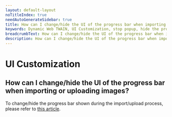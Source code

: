 ```yaml
---
layout: default-layout
noTitleIndex: true
needAutoGenerateSidebar: true
title: How can I change/hide the UI of the progress bar when importing or uploading images?
keywords: Dynamic Web TWAIN, UI Customization, stop popup, hide the progress bar
breadcrumbText: How can I change/hide the UI of the progress bar when importing or uploading images?
description: How can I change/hide the UI of the progress bar when importing or uploading images?
---
```


# UI Customization

## How can I change/hide the UI of the progress bar when importing or uploading images?

To change/hide the progress bar shown during the import/upload process, please refer to <a href="https://www.dynamsoft.com/web-twain/docs-archive/v17.2.1/indepth/features/ui.html?ver=17.2.1#progress-bar" target="_blank">this article</a>.
